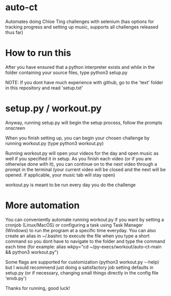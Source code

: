 # auto-ct
Automates doing Chloe Ting challenges with selenium (has options for tracking progress and setting up music, supports all challenges released thus far)

# How to run this
After you have ensured that a python interpreter exists and while in the folder containing your source files, type python3 setup.py

NOTE: If you dont have much experience with github, go to the 'text' folder in this repository and read 'setup.txt'

# setup.py / workout.py
Anyway, running setup.py will begin the setup process, follow the prompts onscreen

When you finish setting up, you can begin your chosen challenge by running workout.py (type python3 workout.py)

Running workout.py will open your videos for the day and open music as well if you specified it in setup. As you finish each video (or if you are otherwise done with it), you can continue on to the next video through a prompt in the terminal (your current video will be closed and the next will be opened. if applicable, your music tab will stay open)

workout.py is meant to be run every day you do the challenge

# More automation
You can conveniently automate running workout.py if you want by setting a cronjob (Linux/MacOS) or configuring a task using Task Manager (Windows) to run the program at a specific time everyday. You can also create an alias in ~/.bashrc to execute the file when you type a short command so you dont have to navigate to the folder and type the command each time (for example: alias wkpy="cd ~/py-execs/workout/auto-ct-main && python3 workout.py")

Some flags are supported for customization (python3 workout.py --help) but I would recommend just doing a satisfactory job setting defaults in setup.py (or if necessary, changing small things directly in the config file 'envb.py')

Thanks for running, good luck!